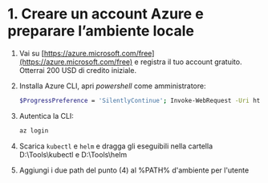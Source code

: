 # 1. Creare un account Azure e preparare l’ambiente locale

1. Vai su [https://azure.microsoft.com/free](https://azure.microsoft.com/free) e registra il tuo account gratuito. Otterrai 200 USD di credito iniziale.

2. Installa Azure CLI, apri *powershell* come amministratore:

   ```bash
   $ProgressPreference = 'SilentlyContinue'; Invoke-WebRequest -Uri https://aka.ms/installazurecliwindowsx64 -OutFile .\AzureCLI.msi; Start-Process msiexec.exe -Wait -ArgumentList '/I AzureCLI.msi /quiet'; Remove-Item .\AzureCLI.msi
   ```

3. Autentica la CLI:

   ```bash
   az login
   ```

4. Scarica `kubectl` e `helm` e dragga gli eseguibili nella cartella D:\Tools\kubectl e D:\Tools\helm

5. Aggiungi i due path del punto (4) al %PATH% d'ambiente per l'utente